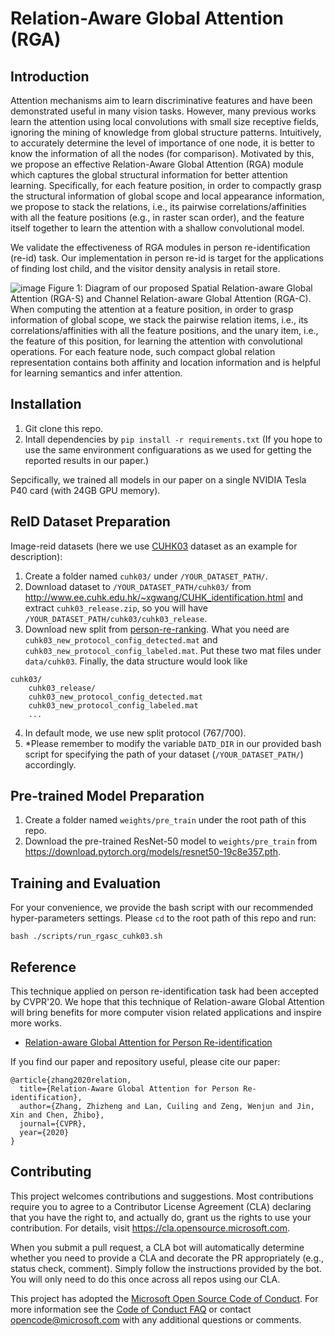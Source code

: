 # Relation-Aware Global Attention (RGA)

## Introduction

Attention mechanisms aim to learn discriminative features and have been demonstrated useful in many vision tasks. However, many previous works learn the attention using local convolutions with small size receptive fields, ignoring the mining of knowledge from global structure patterns. 
Intuitively, to accurately determine the level of importance of one node, it is better to know the information of all the nodes (for comparison). Motivated by this, we propose an effective Relation-Aware Global Attention (RGA) module which captures the global structural information for better attention learning. Specifically, for each feature position, in order to compactly grasp the structural information of global scope and local appearance information, we propose to stack the relations, i.e., its pairwise correlations/affinities with all the feature positions (e.g., in raster scan order), and the feature itself together to learn the attention with a shallow convolutional model.  

We validate the effectiveness of RGA modules in person re-identification (re-id) task. Our implementation in person re-id is target for the applications of finding lost child, and the visitor density analysis in retail store. 

![image](https://github.com/microsoft/Relation-Aware-Global-Attention-Networks/blob/master/diagrams/spatial_channel_RGA.png)
Figure 1: Diagram of our proposed Spatial Relation-aware Global Attention (RGA-S) and Channel Relation-aware Global Attention (RGA-C). When computing the attention at a feature position, in order to grasp information of global scope, we stack the pairwise relation items, i.e., its correlations/affinities with all the feature positions, and the unary item, i.e., the feature of this position, for learning the attention with convolutional operations. For each feature node, such compact global relation representation contains both affinity and location information and is helpful for learning semantics and infer attention.


## Installation

1. Git clone this repo.
2. Intall dependencies by `pip install -r requirements.txt` (If you hope to use the same environment configuarations as we used for getting the reported results in our paper.)

Sepcifically, we trained all models in our paper on a single NVIDIA Tesla P40 card (with 24GB GPU memory).

## ReID Dataset Preparation
Image-reid datasets (here we use [CUHK03](https://www.cv-foundation.org/openaccess/content_cvpr_2014/papers/Li_DeepReID_Deep_Filter_2014_CVPR_paper.pdf) dataset as an example for description):

1. Create a folder named `cuhk03/` under `/YOUR_DATASET_PATH/`.
2. Download dataset to `/YOUR_DATASET_PATH/cuhk03/` from http://www.ee.cuhk.edu.hk/~xgwang/CUHK_identification.html and extract `cuhk03_release.zip`, so you will have `/YOUR_DATASET_PATH/cuhk03/cuhk03_release`.
3. Download new split from [person-re-ranking](https://github.com/zhunzhong07/person-re-ranking/tree/master/evaluation/data/CUHK03). What you need are `cuhk03_new_protocol_config_detected.mat` and `cuhk03_new_protocol_config_labeled.mat`. Put these two mat files under `data/cuhk03`. Finally, the data structure would look like
```
cuhk03/
    cuhk03_release/
    cuhk03_new_protocol_config_detected.mat
    cuhk03_new_protocol_config_labeled.mat
    ...
```
4. In default mode, we use new split protocol (767/700).
5. *Please remember to modify the variable `DATD_DIR` in our provided bash script for specifying the path of your dataset (`/YOUR_DATASET_PATH/`) accordingly.

## Pre-trained Model Preparation

1. Create a folder named `weights/pre_train` under the root path of this repo.
2. Download the pre-trained ResNet-50 model to `weights/pre_train` from https://download.pytorch.org/models/resnet50-19c8e357.pth.

## Training and Evaluation

For your convenience, we provide the bash script with our recommended hyper-parameters settings. Please `cd` to the root path of this repo and run:

`bash ./scripts/run_rgasc_cuhk03.sh`


## Reference

This technique applied on person re-identification task had been accepted by CVPR'20. We hope that this technique of Relation-aware Global Attention will bring benefits for more computer vision related applications and inspire more works.
- [Relation-aware Global Attention for Person Re-identification](https://arxiv.org/pdf/1904.02998.pdf)


If you find our paper and repository useful, please cite our paper:

```
@article{zhang2020relation,
  title={Relation-Aware Global Attention for Person Re-identification},
  author={Zhang, Zhizheng and Lan, Cuiling and Zeng, Wenjun and Jin, Xin and Chen, Zhibo},
  journal={CVPR},
  year={2020}
}
```


## Contributing

This project welcomes contributions and suggestions.  Most contributions require you to agree to a
Contributor License Agreement (CLA) declaring that you have the right to, and actually do, grant us
the rights to use your contribution. For details, visit https://cla.opensource.microsoft.com.

When you submit a pull request, a CLA bot will automatically determine whether you need to provide
a CLA and decorate the PR appropriately (e.g., status check, comment). Simply follow the instructions
provided by the bot. You will only need to do this once across all repos using our CLA.

This project has adopted the [Microsoft Open Source Code of Conduct](https://opensource.microsoft.com/codeofconduct/).
For more information see the [Code of Conduct FAQ](https://opensource.microsoft.com/codeofconduct/faq/) or
contact [opencode@microsoft.com](mailto:opencode@microsoft.com) with any additional questions or comments.
